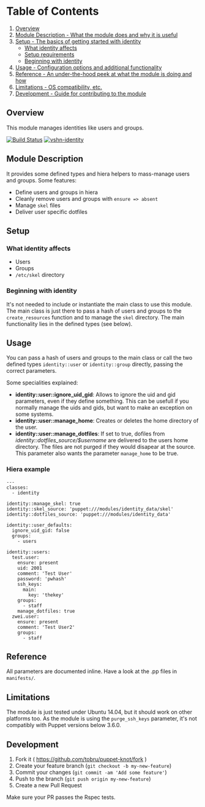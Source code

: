 # Table of Contents

1. [Overview](#overview)
2. [Module Description - What the module does and why it is useful](#module-description)
3. [Setup - The basics of getting started with identity](#setup)
    * [What identity affects](#what-identity-affects)
    * [Setup requirements](#setup-requirements)
    * [Beginning with identity](#beginning-with-identity)
4. [Usage - Configuration options and additional functionality](#usage)
5. [Reference - An under-the-hood peek at what the module is doing and how](#reference)
5. [Limitations - OS compatibility, etc.](#limitations)
6. [Development - Guide for contributing to the module](#development)

## Overview

This module manages identities like users and groups.

[![Build Status](https://travis-ci.org/vshn/puppet-identity.svg?branch=master)](https://travis-ci.org/vshn/puppet-identity)
[![vshn-identity](https://img.shields.io/puppetforge/v/vshn/identity.svg)](https://forge.puppetlabs.com/vshn/identity)

## Module Description

It provides some defined types and hiera helpers to mass-manage users and groups.
Some features:

* Define users and groups in hiera
* Cleanly remove users and groups with `ensure => absent`
* Manage `skel` files
* Deliver user specific dotfiles

## Setup

### What identity affects

* Users
* Groups
* `/etc/skel` directory

### Beginning with identity

It's not needed to include or instantiate the main class to use this module.
The main class is just there to pass a hash of users and groups to the `create_resources` function
and to manage the `skel` directory.
The main functionality lies in the defined types (see below).

## Usage

You can pass a hash of users and groups to the main class or call the two
defined types `identity::user` or `identity::group` directly, passing the correct parameters.

Some specialities explained:

* **identity::user::ignore_uid_gid**: Allows to ignore the uid and gid parameters,
  even if they define something. This can be usefull if you normally manage the
  uids and gids, but want to make an exception on some systems.
* **identity::user::manage_home**: Creates or deletes the home directory of the user.
* **identity::user::manage_dotfiles**: If set to true, dofiles from *identity::dotfiles_source/$username* are
  delivered to the users home directory. The files are not purged if they would disapear at the source.
  This parameter also wants the parameter `manage_home` to be true.

### Hiera example

```
---
classes:
  - identity

identity::manage_skel: true
identity::skel_source: 'puppet:///modules/identity_data/skel'
identity::dotfiles_source: 'puppet:///modules/identity_data'

identity::user_defaults:
  ignore_uid_gid: false
  groups:
    - users

identity::users:
  test.user:
    ensure: present
    uid: 2001
    comment: 'Test User'
    password: 'pwhash'
    ssh_keys:
      main:
        key: 'thekey'
    groups:
      - staff
    manage_dotfiles: true
  zwei.user:
    ensure: present
    comment: 'Test User2'
    groups:
      - staff
```

## Reference

All parameters are documented inline. Have a look at the .pp files in `manifests/`.

## Limitations

The module is just tested under Ubuntu 14.04, but it should work on other platforms too.
As the module is using the `purge_ssh_keys` parameter, it's not compatibly with Puppet versions
below 3.6.0.

## Development

1. Fork it ( https://github.com/tobru/puppet-knot/fork )
2. Create your feature branch (`git checkout -b my-new-feature`)
3. Commit your changes (`git commit -am 'Add some feature'`)
4. Push to the branch (`git push origin my-new-feature`)
5. Create a new Pull Request

Make sure your PR passes the Rspec tests.

